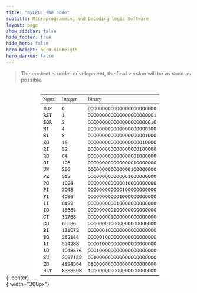 ```yaml
---
title: "myCPU: The Code"
subtitle: Microprogramming and Decoding logic Software
layout: page
show_sidebar: false
hide_footer: true
hide_hero: false
hero_height: hero-minHeigth
hero_darken: false
---
```

> The content is under development, the final version will be as soon as possible.
>

{:.center}
![Microinstruction Primitives binary and integer values](/img/mycpu/tables/micro_primitives_values.png){:width="300px"}